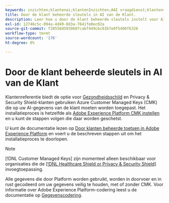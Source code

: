 ```yaml
---
keywords: inzichten;klantenai;klantenInzichten;AAI vraagdienst;klantenvragen;klantenai scores; klant beheerde sleutels in CAI
title: Door de klant beheerde sleutels in AI van de Klant.
description: Leer hoe u door de klant beheerde sleutels instelt voor AI van de klant.
exl-id: 12746c5c-094a-4d49-8d3a-7641fe0ec02a
source-git-commit: f28558d5939607cabf449cbc03b7e0f5406f6326
workflow-type: tm+mt
source-wordcount: '176'
ht-degree: 0%

---
```


# Door de klant beheerde sleutels in AI van de Klant

Klantenreferentie biedt de optie voor [Gezondheidsschild](https://www.adobe.com/trust/compliance/hipaa-ready.html) en Privacy &amp; Security Shield-klanten gebruiken Azure Customer Managed Keys (CMK) die op uw AI-gegevens van de klant moeten worden toegepast. Het installatieproces is hetzelfde als [Adobe Experience Platform CMK instellen](../../../landing/governance-privacy-security/customer-managed-keys/overview.md) en u kunt de stappen volgen die daar worden geschetst.

U kunt de documentatie lezen op [Door klanten beheerde toetsen in Adobe Experience Platform](../../../landing/governance-privacy-security/encryption.md) en voert u de beschreven stappen uit om het installatieproces te doorlopen.

>[!NOTE]
>
>[!DNL Customer Managed Keys] zijn momenteel alleen beschikbaar voor organisaties die de [[!DNL Healthcare Shield or Privacy & Security Shield]](https://experienceleague.adobe.com/docs/blueprints-learn/architecture/vertical-blueprints/healthcare-vertical.html%3Flang%3Den) invoegtoepassing.

Alle gegevens die door Platform worden gebruikt, worden in doorvoer en in rust gecodeerd om uw gegevens veilig te houden, met of zonder CMK. Voor informatie over Adobe Experience Platform-codering leest u de documentatie op [Gegevenscodering](../../../landing/governance-privacy-security/encryption.md).
